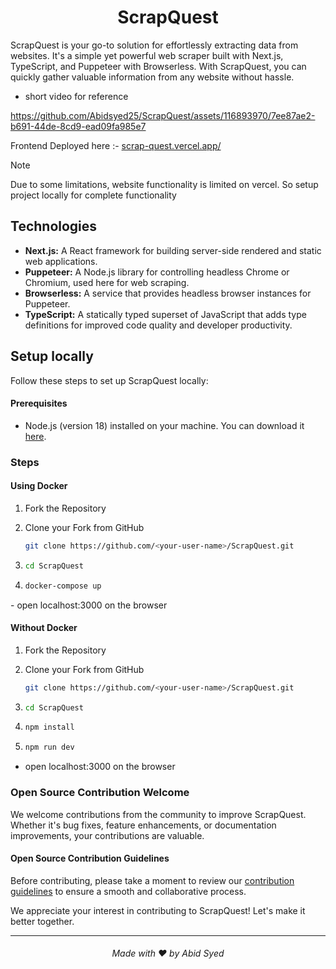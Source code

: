 



  <h1 align="center">ScrapQuest</h1>


ScrapQuest is your go-to solution for effortlessly extracting data from websites. It's a simple yet powerful web scraper built with Next.js, TypeScript, and Puppeteer with Browserless. With ScrapQuest, you can quickly gather valuable information from any website without hassle.



- short video for reference


https://github.com/Abidsyed25/ScrapQuest/assets/116893970/7ee87ae2-b691-44de-8cd9-ead09fa985e7


Frontend Deployed here :- [scrap-quest.vercel.app/](https://scrap-quest.vercel.app/)

> [!NOTE]  
> Due to some limitations, website functionality is limited on vercel. So setup project locally for complete functionality

## Technologies

<ul>
  <li>
    <strong>Next.js:</strong> A React framework for building server-side rendered and static web applications.
  </li>
  <li>
    <strong>Puppeteer:</strong> A Node.js library for controlling headless Chrome or Chromium, used here for web scraping.
  </li>
  <li>
    <strong>Browserless:</strong> A service that provides headless browser instances for Puppeteer.
  </li>
  <li>
    <strong>TypeScript:</strong> A statically typed superset of JavaScript that adds type definitions for improved code quality and developer productivity.
  </li>
</ul>

## Setup locally

Follow these steps to set up ScrapQuest locally:

#### Prerequisites

- Node.js (version 18) installed on your machine. You can download it [here](https://nodejs.org/).

### Steps 


#### Using Docker

<ol>
  <li>
    
Fork the Repository
    
  </li>
  <li>
  Clone your Fork from GitHub<br>

```bash
git clone https://github.com/<your-user-name>/ScrapQuest.git
```
    
  </li>
  <li>

```bash
cd ScrapQuest
```
    
  </li>
  <li>

```bash
docker-compose up
```

  </li>
</ol>
- open localhost:3000 on the browser

#### Without Docker

<ol>
  <li>
    
Fork the Repository
    
  </li>
  <li>
  Clone your Fork from GitHub<br>

```bash
git clone https://github.com/<your-user-name>/ScrapQuest.git
```
    
  </li>
  <li>

```bash
cd ScrapQuest
```
    
  </li>
  <li>
    
```bash
npm install
```
  </li>
  <li>
    
```bash
npm run dev
```
    
  </li>
</ol>

- open localhost:3000 on the browser

### Open Source Contribution Welcome

We welcome contributions from the community to improve ScrapQuest. Whether it's bug fixes, feature enhancements, or documentation improvements, your contributions are valuable.

#### Open Source Contribution Guidelines

Before contributing, please take a moment to review our [contribution guidelines](CODE_OF_CONDUCT.md) to ensure a smooth and collaborative process.

We appreciate your interest in contributing to ScrapQuest! Let's make it better together.

****

<h6 align="center">Made with ❤️ by Abid Syed</h6>





